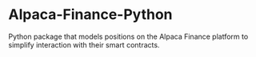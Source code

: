 # Alpaca-Finance-Python

Python package that models positions on the Alpaca Finance platform to simplify interaction with their smart contracts.
